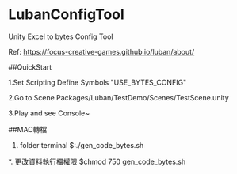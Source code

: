 # LubanConfigTool
Unity Excel to bytes Config Tool

Ref: https://focus-creative-games.github.io/luban/about/

##QuickStart

1.Set Scripting Define Symbols "USE_BYTES_CONFIG"

2.Go to Scene Packages/Luban/TestDemo/Scenes/TestScene.unity

3.Play and see Console~

##MAC轉檔
1. folder terminal $:./gen_code_bytes.sh

*. 更改資料執行檔權限 $chmod 750 gen_code_bytes.sh
